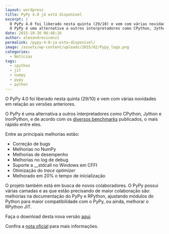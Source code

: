 ```yaml
---
layout: wordpress
title: PyPy 4.0 já está disponível
excerpt: |
  O PyPy 4.0 foi liberado nesta quinta (29/10) e vem com várias novidades em relação as versões anteriores.
  O PyPy é uma alternativa a outros interpretadores como CPython, Jython e IronPython, e de acordo com os diversos benchmarks publicados, o mais rápido entre eles.
date: 2015-10-30 06:48:26
author: alexandrevicenzi
permalink: /pypy-4-0-ja-esta-disponivel/
image: /assets/wp-content/uploads/2015/02/Pypy_logo.png
categories:
  - Notícias
tags:
  - cpython
  - jit
  - numpy
  - pypy
  - python
---
```


O PyPy 4.0 foi liberado nesta quinta (29/10) e vem com várias novidades em relação as versões anteriores.

O PyPy é uma alternativa a outros interpretadores como CPython, Jython e IronPython, e de acordo com os <a href="http://speed.pypy.org/" target="_blank">diversos benchmarks</a> publicados, o mais rápido entre eles.

<!--more-->

Entre as principais melhorias estão:

<ul>
	<li>Correção de bugs</li>
	<li>Melhorias no NumPy</li>
	<li>Melhorias de desempenho</li>
	<li>Melhorias no log de debug</li>
	<li>Suporte a __stdcall no Windows em CFFI</li>
	<li>Otimização do <i>trace optimizer</i></li>
	<li>Melhorado em 20% o tempo de inicialização</li>
</ul>

O projeto também está em busca de novos colaboradores. O PyPy possui várias camadas e as que estão precisando de maior colaboração são: melhorias na documentação do PyPy e RPython, ajustando módulos do Python para maior compatibilidade com o PyPy, ou ainda, melhorar o RPython JIT.

Faça o download desta nova versão <a href="http://pypy.org/download.html" target="_blank">aqui</a>.

Confira a <a href="http://morepypy.blogspot.com.br/2015/10/pypy-400-released-jit-with-simd.html" target="_blank">nota oficial</a> para mais informações.